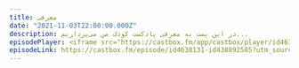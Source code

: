 ```yaml
---
title: معرفی
date: "2021-11-03T22:00:00.000Z"
description: در این پست به معرفی پادکست کودک من می‌پردازیم...
episodePlayer: <iframe src="https://castbox.fm/app/castbox/player/id4638131/id438892585?v=8.22.11&autoplay=0" frameborder="0" width="100%" height="500"></iframe>
episodeLink: https://castbox.fm/episode/id4638131-id438892585?utm_source=podcaster&utm_medium=dlink&utm_campaign=e_438892585&utm_content=%D8%A7%D9%BE%DB%8C%D8%B2%D9%88%D8%AF%201%3A%20%D9%85%D8%B9%D8%B1%D9%81%DB%8C-CastBox_FM
---
```


